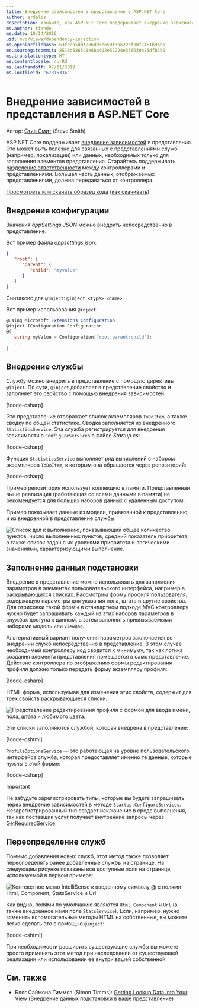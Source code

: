 ```yaml
---
title: Внедрение зависимостей в представления в ASP.NET Core
author: ardalis
description: Узнайте, как ASP.NET Core поддерживает внедрение зависимостей в представления MVC.
ms.author: riande
ms.date: 10/14/2016
uid: mvc/views/dependency-injection
ms.openlocfilehash: 63feea5ddf286dd3e659f3a622cfb0f7451b9bba
ms.sourcegitcommit: 8516b586541e6ba402e57228e356639b85dfb2b9
ms.translationtype: HT
ms.contentlocale: ru-RU
ms.lasthandoff: 07/11/2019
ms.locfileid: "67815336"
---
```

# <a name="dependency-injection-into-views-in-aspnet-core"></a>Внедрение зависимостей в представления в ASP.NET Core

Автор: [Стив Смит](https://ardalis.com/) (Steve Smith)

ASP.NET Core поддерживает [внедрение зависимостей](xref:fundamentals/dependency-injection) в представления. Это может быть полезно для связанных с представлениями служб (например, локализации) или данных, необходимых только для заполнения элементов представления. Старайтесь поддерживать [разделение ответственности](/dotnet/standard/modern-web-apps-azure-architecture/architectural-principles#separation-of-concerns) между контроллерами и представлениями. Большая часть данных, отображаемых представлениями, должна передаваться от контроллера.

[Просмотреть или скачать образец кода](https://github.com/aspnet/AspNetCore.Docs/tree/master/aspnetcore/mvc/views/dependency-injection/sample) ([как скачивать](xref:index#how-to-download-a-sample))

## <a name="configuration-injection"></a>Внедрение конфигурации

Значения *appSettings.JSON* можно внедрить непосредственно в представление.

Вот пример файла *appsettings.json*:

```json
{
   "root": {
      "parent": {
         "child": "myvalue"
      }
   }
}
```

Синтаксис для `@inject`: `@inject <type> <name>`

Вот пример использования `@inject`:

```csharp
@using Microsoft.Extensions.Configuration
@inject IConfiguration Configuration
@{
   string myValue = Configuration["root:parent:child"];
   ...
}
```

## <a name="service-injection"></a>Внедрение службы

Службу можно внедрить в представление с помощью директивы `@inject`. По сути, `@inject` добавляет в представление свойство и заполняет это свойство с помощью внедрения зависимостей.

[!code-csharp[](../../mvc/views/dependency-injection/sample/src/ViewInjectSample/Views/ToDo/Index.cshtml?highlight=4,5,15,16,17)]

Это представление отображает список экземпляров `ToDoItem`, а также сводку по общей статистике. Сводка заполняется из внедренного `StatisticsService`. Эта служба регистрируется для внедрения зависимости в `ConfigureServices` в файле *Startup.cs*:

[!code-csharp[](../../mvc/views/dependency-injection/sample/src/ViewInjectSample/Startup.cs?highlight=6,7&range=15-22)]

Функция `StatisticsService` выполняет ряд вычислений с набором экземпляров `ToDoItem`, к которым она обращается через репозиторий:

[!code-csharp[](../../mvc/views/dependency-injection/sample/src/ViewInjectSample/Model/Services/StatisticsService.cs?highlight=15,20,25)]

Пример репозитория использует коллекцию в памяти. Представленная выше реализация (работающая со всеми данными в памяти) не рекомендуется для больших наборов данных с удаленным доступом.

Пример показывает данные из модели, привязанной к представлению, и из внедренной в представление службы:

![Список дел к выполнению, показывающий общее количество пунктов, число выполненных пунктов, средний показатель приоритета, а также список задач с их уровнями приоритета и логическими значениями, характеризующими выполнение.](dependency-injection/_static/screenshot.png)

## <a name="populating-lookup-data"></a>Заполнение данных подстановки

Внедрение в представление можно использовать для заполнения параметров в элементах пользовательского интерфейса, например в раскрывающихся списках. Рассмотрим форму профиля пользователя, содержащую параметры для указания пола, штата и другие свойства. Для отрисовки такой формы в стандартном подходе MVC контроллеру нужно будет запрашивать каждый из этих наборов параметров в службах доступа к данным, а затем заполнять привязываемыми наборами модель или `ViewBag`.

Альтернативный вариант получения параметров заключается во внедрении служб непосредственно в представление. В этом случае необходимый контроллеру код сводится к минимуму, так как логика создания элемента представления помещается в само представление. Действие контроллера по отображению формы редактирования профиля должно только передать форму экземпляру профиля:

[!code-csharp[](../../mvc/views/dependency-injection/sample/src/ViewInjectSample/Controllers/ProfileController.cs?highlight=9,19)]

HTML-форма, используемая для изменения этих свойств, содержит для трех свойств раскрывающиеся списки:

![Представление редактирования профиля с формой для ввода имени, пола, штата и любимого цвета.](dependency-injection/_static/updateprofile.png)

Эти списки заполняются службой, которая внедрена в представление:

[!code-cshtml[](../../mvc/views/dependency-injection/sample/src/ViewInjectSample/Views/Profile/Index.cshtml?highlight=4,16,17,21,22,26,27)]

`ProfileOptionsService` — это работающая на уровне пользовательского интерфейса служба, которая предоставляет именно те данные, которые нужны в этой форме:

[!code-csharp[](../../mvc/views/dependency-injection/sample/src/ViewInjectSample/Model/Services/ProfileOptionsService.cs?highlight=7,13,24)]

> [!IMPORTANT]
> Не забудьте зарегистрировать типы, которые вы будете запрашивать через внедрение зависимостей в методе `Startup.ConfigureServices`. Незарегистрированный тип создает исключение в среде выполнения, так как поставщик услуг получает внутренние запросы через [GetRequiredService](/dotnet/api/microsoft.extensions.dependencyinjection.serviceproviderserviceextensions.getrequiredservice).

## <a name="overriding-services"></a>Переопределение служб

Помимо добавления новых служб, этот метод также позволяет переопределять ранее добавленные службы на странице. На следующем рисунке показаны все доступные поля на странице, используемой в первом примере:

![Контекстное меню IntelliSense к введенному символу @ с полями Html, Component, StatsService и Url](dependency-injection/_static/razor-fields.png)

Как видно, полями по умолчанию являются `Html`, `Component` и `Url` (а также внедренное нами поле `StatsService`). Если, например, нужно заменить вспомогательные методы HTML на собственные, вы можете легко сделать это с помощью `@inject`:

[!code-cshtml[](../../mvc/views/dependency-injection/sample/src/ViewInjectSample/Views/Helper/Index.cshtml?highlight=3,11)]

При необходимости расширить существующие службы вы можете просто применять этот метод при наследовании от существующей реализации или использовании ее внутри вашей собственной.

## <a name="see-also"></a>См. также

* Блог Саймона Тиммса (Simon Timms): [Getting Lookup Data Into Your View](https://blog.simontimms.com/2015/06/09/getting-lookup-data-into-you-view/) (Внедрение данных подстановки в ваше представление)
